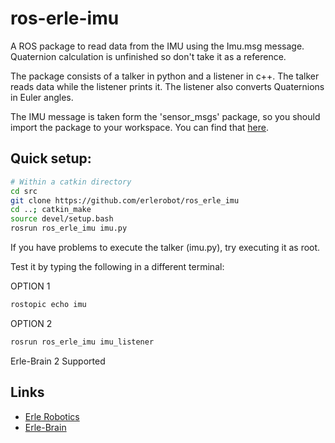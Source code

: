 # ros-erle-imu
A ROS package to read data from the IMU using the Imu.msg message. 
Quaternion calculation is unfinished so don't take it as a reference.

The package consists of a talker in python and a listener in c++.
The talker reads data while the listener prints it. The listener also converts Quaternions in Euler angles.

The IMU message is taken form the 'sensor_msgs' package, so you should import the package to your workspace.
You can find that <a href="https://github.com/ros/common_msgs">here</a>.

Quick setup:
-----
```bash
# Within a catkin directory
cd src
git clone https://github.com/erlerobot/ros_erle_imu      
cd ..; catkin_make
source devel/setup.bash
rosrun ros_erle_imu imu.py
```
If you have problems to execute the talker (imu.py), try executing it as root.

Test it by typing the following in a different terminal:

OPTION 1
```bash
rostopic echo imu  
```
OPTION 2
```bash
rosrun ros_erle_imu imu_listener
```

Erle-Brain 2 Supported

Links
-----

  - [Erle Robotics](www.erlerobotics.com)
  - [Erle-Brain](https://erlerobotics.com/blog/product/erle-brain-v2/)


